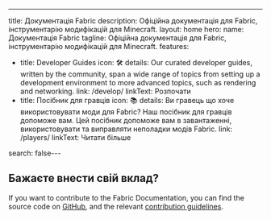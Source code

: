 ---
title: Документація Fabric
description: Офіційна документація для Fabric, інструментарію модифікацій для Minecraft.
layout: home
hero:
  name: Документація Fabric
  tagline: Офіційна документація для Fabric, інструментарію модифікацій для Minecraft.
features:
  - title: Developer Guides
    icon: 🛠️
    details: Our curated developer guides, written by the community, span a wide range of topics from setting up a development environment to more advanced topics, such as rendering and networking.
    link: /develop/
    linkText: Розпочати
  - title: Посібник для гравців
    icon: 📚
    details: Ви гравець що хоче використовувати моди для Fabric? Наш посібник для гравців допоможе вам. Цей посібник допоможе вам в завантаженні, використовувати та виправляти неполадки модів Fabric.
    link: /players/
    linkText: Читати більше

search: false---

<div class="vp-doc homepage-container">

## Бажаєте внести свій вклад?

If you want to contribute to the Fabric Documentation, you can find the source code on [GitHub](https://github.com/FabricMC/fabric-docs), and the relevant [contribution guidelines](./contributing).

</div>
